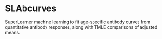 # SLAbcurves
SuperLearner machine learning to fit age-specific antibody curves from quantitative antibody responses, along with TMLE comparisons of adjusted means.
